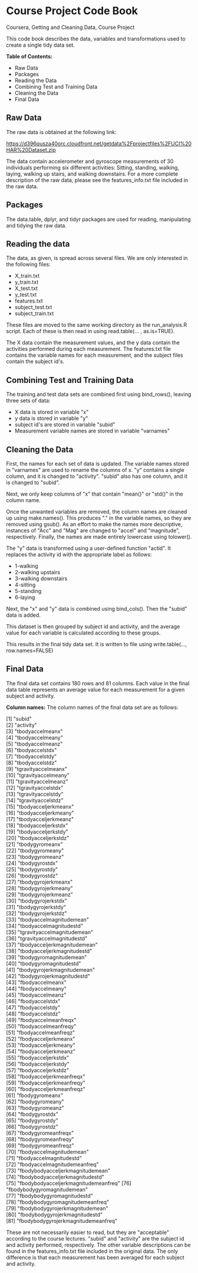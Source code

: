 # Course Project Code Book
Coursera, Getting and Cleaning Data, Course Project

This code book describes the data, variables and transformations used to create a single tidy data set.

**Table of Contents:**
+ Raw Data
+ Packages
+ Reading the Data
+ Combining Test and Training Data
+ Cleaning the Data
+ Final Data

## Raw Data

The raw data is obtained at the following link:

https://d396qusza40orc.cloudfront.net/getdata%2Fprojectfiles%2FUCI%20HAR%20Dataset.zip

The data contain accelerometer and gyroscope measurements of 30 individuals performing
six different activities: Sitting, standing, walking, laying, walking up stairs, 
and walking downstairs. For a more complete description of the raw data, please see the features_info.txt file included
in the raw data.

## Packages
The data.table, dplyr, and tidyr packages are used for reading, manipulating and tidying the raw data.

## Reading the data
The data, as given, is spread across several files. We are only interested in the following
files:

+ X_train.txt
+ y_train.txt
+ X_test.txt
+ y_test.txt
+ features.txt
+ subject_test.txt
+ subject_train.txt

These files are moved to the same working directory as the run_analysis.R script.
Each of these is then read in using read.table(... , as.is=TRUE).

The X data contain the measurement values, and the y data contain the activities performed during each measurement.
The features.txt file contains the variable names for each measurement, and the subject files contain the subject id's.

## Combining Test and Training Data

The training and test data sets are combined first using bind_rows(), leaving three sets of data:
+ X data is stored in variable "x"
+ y data is stored in variable "y"
+ subject id's are stored in variable "subid"
+ Measurement variable names are stored in variable "varnames"

## Cleaning the Data

First, the names for each set of data is updated. The variable names stored in "varnames" are used to rename the columns of x.
"y" contains a single column, and it is changed to "activity".
"subid" also has one column, and it is changed to "subid".

Next, we only keep columns of "x" that contain "mean()" or "std()" in the column name.

Once the unwanted variables are removed, the column names are cleaned up using make.names().
This produces "." in the variable names, so they are removed using gsub(). As an effort to make the names more descriptive, instances of "Acc" and "Mag" are changed to "accel" and "magnitude", respectively. Finally, the names are made entirely lowercase using tolower(). 

The "y" data is transformed using a user-defined function "actid". It replaces the activity id with the appropriate label as follows:

- 1-walking
- 2-walking upstairs
- 3-walking downstairs
- 4-sitting
- 5-standing
- 6-laying

Next, the "x" and "y" data is combined using bind_cols(). Then the "subid" data is added.

This dataset is then grouped by subject id and activity, and the average value for each variable is calculated according to these groups.

This results in the final tidy data set. It is written to file using write.table(..., row.names=FALSE)

## Final Data
The final data set contains 180 rows and 81 columns.
Each value in the final data table represents an average value for each measurement for a given subject and activity.

**Column names:**
The column names of the final data set are as follows:

 [1] "subid"                              
 [2] "activity"                           
 [3] "tbodyaccelmeanx"                    
 [4] "tbodyaccelmeany"                    
 [5] "tbodyaccelmeanz"                    
 [6] "tbodyaccelstdx"                     
 [7] "tbodyaccelstdy"                     
 [8] "tbodyaccelstdz"                     
 [9] "tgravityaccelmeanx"                 
[10] "tgravityaccelmeany"                 
[11] "tgravityaccelmeanz"                 
[12] "tgravityaccelstdx"                  
[13] "tgravityaccelstdy"                  
[14] "tgravityaccelstdz"                  
[15] "tbodyacceljerkmeanx"                
[16] "tbodyacceljerkmeany"                
[17] "tbodyacceljerkmeanz"                
[18] "tbodyacceljerkstdx"                 
[19] "tbodyacceljerkstdy"                 
[20] "tbodyacceljerkstdz"                 
[21] "tbodygyromeanx"                     
[22] "tbodygyromeany"                     
[23] "tbodygyromeanz"                     
[24] "tbodygyrostdx"                      
[25] "tbodygyrostdy"                      
[26] "tbodygyrostdz"                      
[27] "tbodygyrojerkmeanx"                 
[28] "tbodygyrojerkmeany"                 
[29] "tbodygyrojerkmeanz"                 
[30] "tbodygyrojerkstdx"                  
[31] "tbodygyrojerkstdy"                  
[32] "tbodygyrojerkstdz"                  
[33] "tbodyaccelmagnitudemean"            
[34] "tbodyaccelmagnitudestd"             
[35] "tgravityaccelmagnitudemean"         
[36] "tgravityaccelmagnitudestd"          
[37] "tbodyacceljerkmagnitudemean"        
[38] "tbodyacceljerkmagnitudestd"         
[39] "tbodygyromagnitudemean"             
[40] "tbodygyromagnitudestd"              
[41] "tbodygyrojerkmagnitudemean"         
[42] "tbodygyrojerkmagnitudestd"          
[43] "fbodyaccelmeanx"                    
[44] "fbodyaccelmeany"                    
[45] "fbodyaccelmeanz"                    
[46] "fbodyaccelstdx"                     
[47] "fbodyaccelstdy"                     
[48] "fbodyaccelstdz"                     
[49] "fbodyaccelmeanfreqx"                
[50] "fbodyaccelmeanfreqy"                
[51] "fbodyaccelmeanfreqz"                
[52] "fbodyacceljerkmeanx"                
[53] "fbodyacceljerkmeany"                
[54] "fbodyacceljerkmeanz"                
[55] "fbodyacceljerkstdx"                 
[56] "fbodyacceljerkstdy"                 
[57] "fbodyacceljerkstdz"                 
[58] "fbodyacceljerkmeanfreqx"            
[59] "fbodyacceljerkmeanfreqy"            
[60] "fbodyacceljerkmeanfreqz"            
[61] "fbodygyromeanx"                     
[62] "fbodygyromeany"                     
[63] "fbodygyromeanz"                     
[64] "fbodygyrostdx"                      
[65] "fbodygyrostdy"                      
[66] "fbodygyrostdz"                      
[67] "fbodygyromeanfreqx"                 
[68] "fbodygyromeanfreqy"                 
[69] "fbodygyromeanfreqz"                 
[70] "fbodyaccelmagnitudemean"            
[71] "fbodyaccelmagnitudestd"             
[72] "fbodyaccelmagnitudemeanfreq"        
[73] "fbodybodyacceljerkmagnitudemean"    
[74] "fbodybodyacceljerkmagnitudestd"     
[75] "fbodybodyacceljerkmagnitudemeanfreq"
[76] "fbodybodygyromagnitudemean"         
[77] "fbodybodygyromagnitudestd"          
[78] "fbodybodygyromagnitudemeanfreq"     
[79] "fbodybodygyrojerkmagnitudemean"     
[80] "fbodybodygyrojerkmagnitudestd"      
[81] "fbodybodygyrojerkmagnitudemeanfreq" 

These are not necessarily easier to read, but they are "acceptable" according to the course lectures.
"subid" and "activity" are the subject id and activity performed, respectively. The other variable descriptions
can be found in the features_info.txt file included in the original data. The only difference is that each measurement has been averaged for each subject and activity.




